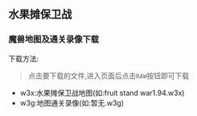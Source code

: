 ## 水果摊保卫战
### 魔兽地图及通关录像下载
下载方法:
> 点击要下载的文件,进入页面后点击`RAW`按钮即可下载

* w3x:水果摊保卫战地图(如:fruit stand war1.94.w3x)
* w3g:地图通关录像(如:暂无.w3g)
